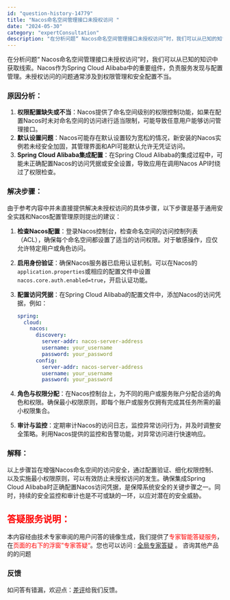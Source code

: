 ```yaml
---
id: "question-history-14779"
title: "Nacos命名空间管理接口未授权访问 "
date: "2024-05-30"
category: "expertConsultation"
description: "在分析问题“ Nacos命名空间管理接口未授权访问”时，我们可以从已知的知识中获取线索。Nacos作为Spring Cloud Alibaba中的重要组件，负责服务发现与配置管理。未授权访问的问题通常涉及到权限管理和安全配置不当。### 原因分析：1"
---
```


在分析问题“ Nacos命名空间管理接口未授权访问”时，我们可以从已知的知识中获取线索。Nacos作为Spring Cloud Alibaba中的重要组件，负责服务发现与配置管理。未授权访问的问题通常涉及到权限管理和安全配置不当。

### 原因分析：
1. **权限配置缺失或不当**：Nacos提供了命名空间级别的权限控制功能，如果在配置Nacos时未对命名空间的访问进行适当限制，可能导致任意用户能够访问管理接口。
2. **默认设置问题**：Nacos可能存在默认设置较为宽松的情况，新安装的Nacos实例若未经安全加固，其管理界面和API可能默认允许无凭证访问。
3. **Spring Cloud Alibaba集成配置**：在Spring Cloud Alibaba的集成过程中，可能未正确配置Nacos的访问凭据或安全设置，导致应用在调用Nacos API时绕过了权限检查。

### 解决步骤：
由于参考内容中并未直接提供解决未授权访问的具体步骤，以下步骤是基于通用安全实践和Nacos配置管理原则提出的建议：

1. **检查Nacos配置**：登录Nacos控制台，检查命名空间的访问控制列表（ACL），确保每个命名空间都设置了适当的访问权限。对于敏感操作，应仅允许特定用户或角色访问。

2. **启用身份验证**：确保Nacos服务器已启用认证机制。可以在Nacos的`application.properties`或相应的配置文件中设置`nacos.core.auth.enabled=true`，开启认证功能。

3. **配置访问凭据**：在Spring Cloud Alibaba的配置文件中，添加Nacos的访问凭据，例如：
   ```yaml
   spring:
     cloud:
       nacos:
         discovery:
           server-addr: nacos-server-address
           username: your_username
           password: your_password
         config:
           server-addr: nacos-server-address
           username: your_username
           password: your_password
   ```
   
4. **角色与权限分配**：在Nacos控制台上，为不同的用户或服务账户分配合适的角色和权限。确保最小权限原则，即每个账户或服务仅拥有完成其任务所需的最小权限集合。

5. **审计与监控**：定期审计Nacos的访问日志，监控异常访问行为，并及时调整安全策略。利用Nacos提供的监控和告警功能，对异常访问进行快速响应。

### 解释：
以上步骤旨在增强Nacos命名空间的访问安全，通过配置验证、细化权限控制、以及实施最小权限原则，可以有效防止未授权访问的发生。确保集成Spring Cloud Alibaba时正确配置Nacos访问凭据，是保障系统安全的关键步骤之一。同时，持续的安全监控和审计也是不可或缺的一环，以应对潜在的安全威胁。
## <font color="#FF0000">答疑服务说明：</font> 

本内容经由技术专家审阅的用户问答的镜像生成，我们提供了<font color="#FF0000">专家智能答疑服务</font>，在<font color="#FF0000">页面的右下的浮窗”专家答疑“</font>。您也可以访问 : [全局专家答疑](https://opensource.alibaba.com/chatBot) 。 咨询其他产品的的问题

### 反馈
如问答有错漏，欢迎点：[差评](https://ai.nacos.io/user/feedbackByEnhancerGradePOJOID?enhancerGradePOJOId=14798)给我们反馈。

